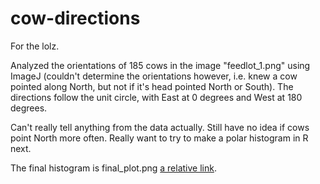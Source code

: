 # cow-directions

For the lolz.

Analyzed the orientations of 185 cows in the image "feedlot_1.png" using ImageJ (couldn't determine the orientations however, i.e. knew a cow pointed along North, but not if it's head pointed North or South). The directions follow the unit circle, with East at 0 degrees and West at 180 degrees.

Can't really tell anything from the data actually. Still have no idea if cows point North more often. Really want to try to make a polar histogram in R next.

The final histogram is final_plot.png [a relative link](other_file.md).
